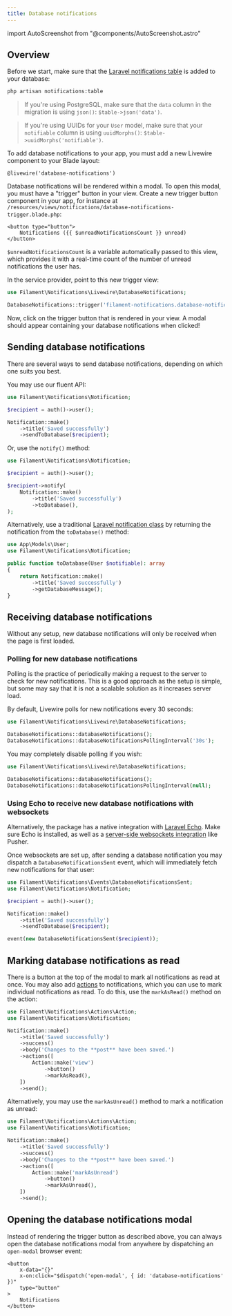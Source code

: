 ```yaml
---
title: Database notifications
---
```

import AutoScreenshot from "@components/AutoScreenshot.astro"

## Overview

Before we start, make sure that the [Laravel notifications table](https://laravel.com/docs/notifications#database-prerequisites) is added to your database:

```bash
php artisan notifications:table
```

> If you're using PostgreSQL, make sure that the `data` column in the migration is using `json()`: `$table->json('data')`.

> If you're using UUIDs for your `User` model, make sure that your `notifiable` column is using `uuidMorphs()`: `$table->uuidMorphs('notifiable')`.

To add database notifications to your app, you must add a new Livewire component to your Blade layout:

```blade
@livewire('database-notifications')
```

<AutoScreenshot name="notifications/database" alt="Database notifications" version="3.x" />

Database notifications will be rendered within a modal. To open this modal, you must have a "trigger" button in your view. Create a new trigger button component in your app, for instance at `/resources/views/notifications/database-notifications-trigger.blade.php`:

```blade
<button type="button">
    Notifications ({{ $unreadNotificationsCount }} unread)
</button>
```

`$unreadNotificationsCount` is a variable automatically passed to this view, which provides it with a real-time count of the number of unread notifications the user has.

In the service provider, point to this new trigger view:

```php
use Filament\Notifications\Livewire\DatabaseNotifications;

DatabaseNotifications::trigger('filament-notifications.database-notifications-trigger');
```

Now, click on the trigger button that is rendered in your view. A modal should appear containing your database notifications when clicked!

## Sending database notifications

There are several ways to send database notifications, depending on which one suits you best.

You may use our fluent API:

```php
use Filament\Notifications\Notification;

$recipient = auth()->user();

Notification::make()
    ->title('Saved successfully')
    ->sendToDatabase($recipient);
```

Or, use the `notify()` method:

```php
use Filament\Notifications\Notification;

$recipient = auth()->user();

$recipient->notify(
    Notification::make()
        ->title('Saved successfully')
        ->toDatabase(),
);
```

Alternatively, use a traditional [Laravel notification class](https://laravel.com/docs/notifications#generating-notifications) by returning the notification from the `toDatabase()` method:

```php
use App\Models\User;
use Filament\Notifications\Notification;

public function toDatabase(User $notifiable): array
{
    return Notification::make()
        ->title('Saved successfully')
        ->getDatabaseMessage();
}
```

## Receiving database notifications

Without any setup, new database notifications will only be received when the page is first loaded.

### Polling for new database notifications

Polling is the practice of periodically making a request to the server to check for new notifications. This is a good approach as the setup is simple, but some may say that it is not a scalable solution as it increases server load.

By default, Livewire polls for new notifications every 30 seconds:

```php
use Filament\Notifications\Livewire\DatabaseNotifications;

DatabaseNotifications::databaseNotifications();
DatabaseNotifications::databaseNotificationsPollingInterval('30s');
```

You may completely disable polling if you wish:

```php
use Filament\Notifications\Livewire\DatabaseNotifications;

DatabaseNotifications::databaseNotifications();
DatabaseNotifications::databaseNotificationsPollingInterval(null);
```

### Using Echo to receive new database notifications with websockets

Alternatively, the package has a native integration with [Laravel Echo](https://laravel.com/docs/broadcasting#client-side-installation). Make sure Echo is installed, as well as a [server-side websockets integration](https://laravel.com/docs/broadcasting#server-side-installation) like Pusher.

Once websockets are set up, after sending a database notification you may dispatch a `DatabaseNotificationsSent` event, which will immediately fetch new notifications for that user:

```php
use Filament\Notifications\Events\DatabaseNotificationsSent;
use Filament\Notifications\Notification;

$recipient = auth()->user();

Notification::make()
    ->title('Saved successfully')
    ->sendToDatabase($recipient);

event(new DatabaseNotificationsSent($recipient));
```

## Marking database notifications as read

There is a button at the top of the modal to mark all notifications as read at once. You may also add [actions](sending-notifications#adding-actions-to-notifications) to notifications, which you can use to mark individual notifications as read. To do this, use the `markAsRead()` method on the action:

```php
use Filament\Notifications\Actions\Action;
use Filament\Notifications\Notification;

Notification::make()
    ->title('Saved successfully')
    ->success()
    ->body('Changes to the **post** have been saved.')
    ->actions([
        Action::make('view')
            ->button()
            ->markAsRead(),
    ])
    ->send();
```

Alternatively, you may use the `markAsUnread()` method to mark a notification as unread:

```php
use Filament\Notifications\Actions\Action;
use Filament\Notifications\Notification;

Notification::make()
    ->title('Saved successfully')
    ->success()
    ->body('Changes to the **post** have been saved.')
    ->actions([
        Action::make('markAsUnread')
            ->button()
            ->markAsUnread(),
    ])
    ->send();
```

## Opening the database notifications modal

Instead of rendering the trigger button as described above, you can always open the database notifications modal from anywhere by dispatching an `open-modal` browser event:

```blade
<button
    x-data="{}"
    x-on:click="$dispatch('open-modal', { id: 'database-notifications' })"
    type="button"
>
    Notifications
</button>
```
